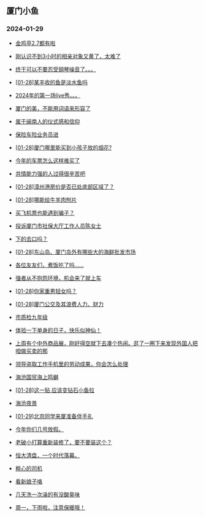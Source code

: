 ## 厦门小鱼 
### 2024-01-29

+ [金鸡亭2.7都有啦](http://bbs.xmfish.com/read-htm-tid-18141473.html)

+ [刚认识不到3小时的相亲对象又黄了，太难了](http://bbs.xmfish.com/read-htm-tid-18141400.html)

+ [终于可以不要忍受钢琴噪音了。。。](http://bbs.xmfish.com/read-htm-tid-18141478.html)

+ [[01-28]某丰收的鱼是淡水鱼吗](http://bbs.xmfish.com/read-htm-tid-18141528.html)

+ [2024年的第一场live秀。。。](http://bbs.xmfish.com/read-htm-tid-18141403.html)

+ [厦门的美，不能用词语来形容了](http://bbs.xmfish.com/read-htm-tid-18141551.html)

+ [属于闽南人的仪式感和信仰](http://bbs.xmfish.com/read-htm-tid-18141564.html)

+ [保险车险业务员进](http://bbs.xmfish.com/read-htm-tid-18141468.html)

+ [[01-28]厦门哪里能买到小孩子放的烟花?](http://bbs.xmfish.com/read-htm-tid-18141409.html)

+ [今年的车票怎么这样难买了](http://bbs.xmfish.com/read-htm-tid-18141656.html)

+ [共情能力强的人过得很辛苦吧](http://bbs.xmfish.com/read-htm-tid-18141466.html)

+ [[01-28]漳州港房价是否已处底部区域了？](http://bbs.xmfish.com/read-htm-tid-18141673.html)

+ [[01-28]哪能给牛羊肉刨片](http://bbs.xmfish.com/read-htm-tid-18141607.html)

+ [买飞机票也能遇到骗子？](http://bbs.xmfish.com/read-htm-tid-18141560.html)

+ [投诉厦门市社保大厅工作人员陈女士](http://bbs.xmfish.com/read-htm-tid-18141593.html)

+ [下的去口吗？](http://bbs.xmfish.com/read-htm-tid-18141671.html)

+ [[01-28]东山岛、厦门岛外有哪些大的海鲜批发市场](http://bbs.xmfish.com/read-htm-tid-18141627.html)

+ [各位友友们，煮饭吃了吗……](http://bbs.xmfish.com/read-htm-tid-18141619.html)

+ [强者从不抱怨环境，机会来了就上车](http://bbs.xmfish.com/read-htm-tid-18141710.html)

+ [[01-28]你家重男轻女吗？](http://bbs.xmfish.com/read-htm-tid-18141718.html)

+ [[01-28]厦门公交及其浪费人力、财力](http://bbs.xmfish.com/read-htm-tid-18141736.html)

+ [市质检九年级](http://bbs.xmfish.com/read-htm-tid-18141734.html)

+ [体验一下单身的日子，快乐似神仙！](http://bbs.xmfish.com/read-htm-tid-18141684.html)

+ [上周有个中外商品展，刚好得空就下去凑个热闹。逛了一圈下来发现外国人把咱做买卖的那](http://bbs.xmfish.com/read-htm-tid-18141681.html)

+ [领导盗取工作手机里的劳动成果，你会怎么处理](http://bbs.xmfish.com/read-htm-tid-18141740.html)

+ [海沧国贸海上鸣樾](http://bbs.xmfish.com/read-htm-tid-18141804.html)

+ [[01-28]这一贴 应该变钻石小鱼拉](http://bbs.xmfish.com/read-htm-tid-18141705.html)

+ [海沧夜景](http://bbs.xmfish.com/read-htm-tid-18141735.html)

+ [[01-29]北京同学来厦准备伴手礼](http://bbs.xmfish.com/read-htm-tid-18141770.html)

+ [今年你们几号放假。](http://bbs.xmfish.com/read-htm-tid-18141873.html)

+ [老破小打算重新装修了，要不要装这个？](http://bbs.xmfish.com/read-htm-tid-18141924.html)

+ [恒大清盘，一个时代落幕。](http://bbs.xmfish.com/read-htm-tid-18141887.html)

+ [粗心的司机](http://bbs.xmfish.com/read-htm-tid-18141742.html)

+ [看新娘子咯](http://bbs.xmfish.com/read-htm-tid-18141768.html)

+ [几天洗一次澡的有没酸臭味](http://bbs.xmfish.com/read-htm-tid-18141869.html)

+ [周一，下雨啦，注意保暖哦！](http://bbs.xmfish.com/read-htm-tid-18141826.html)

